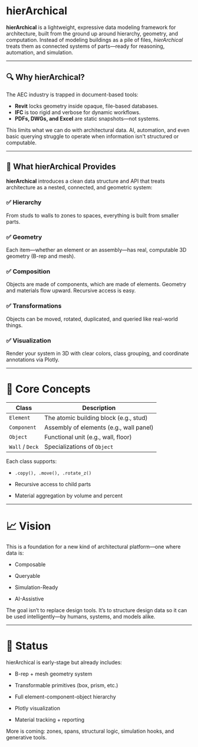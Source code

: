 # hierArchical

**hierArchical** is a lightweight, expressive data modeling framework for architecture, built from the ground up around hierarchy, geometry, and computation. Instead of modeling buildings as a pile of files, *hierArchical* treats them as connected systems of parts—ready for reasoning, automation, and simulation.

---

## 🔍 Why hierArchical?

The AEC industry is trapped in document-based tools:  
- **Revit** locks geometry inside opaque, file-based databases.  
- **IFC** is too rigid and verbose for dynamic workflows.  
- **PDFs, DWGs, and Excel** are static snapshots—not systems.

This limits what we can do with architectural data. AI, automation, and even basic querying struggle to operate when information isn't structured or computable.

---

## 🧱 What hierArchical Provides

**hierArchical** introduces a clean data structure and API that treats architecture as a nested, connected, and geometric system:

### ✅ Hierarchy  
From studs to walls to zones to spaces, everything is built from smaller parts.

### ✅ Geometry  
Each item—whether an element or an assembly—has real, computable 3D geometry (B-rep and mesh).

### ✅ Composition  
Objects are made of components, which are made of elements. Geometry and materials flow upward. Recursive access is easy.

### ✅ Transformations  
Objects can be moved, rotated, duplicated, and queried like real-world things.

### ✅ Visualization  
Render your system in 3D with clear colors, class grouping, and coordinate annotations via Plotly.

---

# 🔧 Core Concepts

| Class           | Description                             |
| --------------- | --------------------------------------- |
| `Element`       | The atomic building block (e.g., stud)  |
| `Component`     | Assembly of elements (e.g., wall panel) |
| `Object`        | Functional unit (e.g., wall, floor)     |
| `Wall` / `Deck` | Specializations of `Object`             |


Each class supports:

* `.copy(), .move(), .rotate_z()`

* Recursive access to child parts

* Material aggregation by volume and percent

---

# 📈 Vision
This is a foundation for a new kind of architectural platform—one where data is:

* Composable

* Queryable

* Simulation-Ready

* AI-Assistive

The goal isn’t to replace design tools. It’s to structure design data so it can be used intelligently—by humans, systems, and models alike.

---

# 📍 Status
hierArchical is early-stage but already includes:

* B-rep + mesh geometry system

* Transformable primitives (box, prism, etc.)

* Full element-component-object hierarchy

* Plotly visualization

* Material tracking + reporting

More is coming: zones, spans, structural logic, simulation hooks, and generative tools.